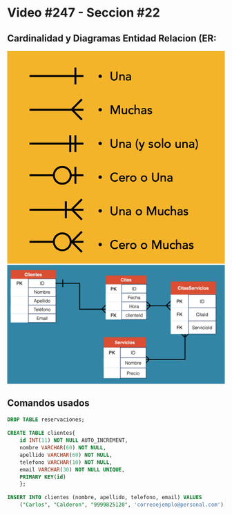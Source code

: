 # Video #247 - Seccion #22

## Cardinalidad y Diagramas Entidad Relacion (ER:

![Simbologia Cardinalidad](img/ER_y_Cardinalidad/simbologiaCardinalidad.png)
![Diragrama Entidad Relacion](img/ER_y_Cardinalidad/DiagramaERTablas.png)

## Comandos usados

```sql
DROP TABLE reservaciones;
```

```sql
CREATE TABLE clientes{
    id INT(11) NOT NULL AUTO_INCREMENT,
    nombre VARCHAR(60) NOT NULL,
    apellido VARCHAR(60) NOT NULL,
    telefono VARCHAR(10) NOT NULL,
    email VARCHAR(30) NOT NULL UNIQUE,
    PRIMARY KEY(id)
    };
```

```sql
INSERT INTO clientes (nombre, apellido, telefono, email) VALUES
    ("Carlos", "Calderon", "9999825120", 'correoejemplo@personal.com');
```
